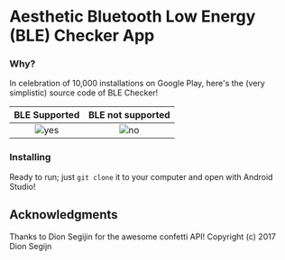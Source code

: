 # Aesthetic Bluetooth Low Energy (BLE) Checker App

### Why?

In celebration of 10,000 installations on Google Play, here's the (very simplistic) source code of BLE Checker! 




BLE Supported           |  BLE not supported
:-------------------------:|:-------------------------:
![yes](https://user-images.githubusercontent.com/15942983/50428138-c0819800-0882-11e9-9343-c22c06f08d62.gif)  |  ![no](https://user-images.githubusercontent.com/15942983/50428139-c0819800-0882-11e9-8f89-29670834d6bf.gif)


### Installing

Ready to run; just ```git clone``` it to your computer and open with Android Studio!

## Acknowledgments

Thanks to Dion Segijin for the awesome confetti API! Copyright (c) 2017 Dion Segijn

